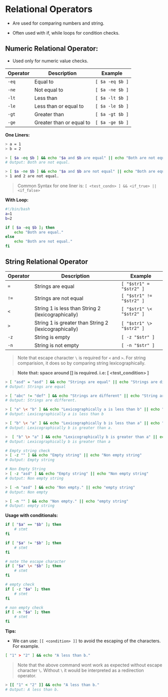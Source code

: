 # Relational Operators

- Are used for comparing numbers and string.

- Often used with if, while loops for condition checks.

## Numeric Relational Operator:

- Used only for numeric value checks.

| **Operator** | **Description**              | **Example**            |
|--------------|------------------------------|------------------------|
| `-eq`        | Equal to                     | `[ $a -eq $b ]`        |
| `-ne`        | Not equal to                 | `[ $a -ne $b ]`        |
| `-lt`        | Less than                    | `[ $a -lt $b ]`        |
| `-le`        | Less than or equal to        | `[ $a -le $b ]`        |
| `-gt`        | Greater than                 | `[ $a -gt $b ]`        |
| `-ge`        | Greater than or equal to     | `[ $a -ge $b ]`        |

**One Liners:**

```bash
> a = 1
> b = 2

> [ $a -eq $b ] && echo "$a and $b are equal" || echo "Both are not equal."
# Output: Both are not equal.

> [ $a -ne $b ] && echo "$a and $b are not equal" || echo "Both are equal."
> 1 and 2 are not equal.

```

> Common Syntax for one liner is: ``[ <test_condn> ] && <if_true> || <if_false>``

**With Loop:**

```bash
#!/bin/bash
a=1
b=2

if [ $a -eq $b ]; then
    echo "Both are equal."
else
    echo "Both are not equal."
fi
```


## String Relational Operator

| **Operator** | **Description**                                   | **Example**              |
|--------------|---------------------------------------------------|--------------------------|
| `=`          | Strings are equal                                | `[ "$str1" = "$str2" ]`  |
| `!=`         | Strings are not equal                            | `[ "$str1" != "$str2" ]` |
| `<`          | String 1 is less than String 2 (lexicographically) | `[ "$str1" \< "$str2" ]` |
| `>`          | String 1 is greater than String 2 (lexicographically) | `[ "$str1" \> "$str2" ]` |
| `-z`         | String is empty                                  | `[ -z "$str" ]`          |
| `-n`         | String is not empty                              | `[ -n "$str" ]`          |

> Note that escape character `\` is required for `<` and `>`. For string comparision, it does so by comparing string lexicographically.

> **Note that: space around [] is required. i.e: [ <test_condition> ]**

```bash
> [ "asd" = "asd" ] && echo "Strings are equal" || echo "Strings are different."
# Output: Strings are equal

> [ "abc" != "def" ] && echo "Strings are different" || echo "String are same."
# Output: Strings are different.

> [ "a" \< "b" ] && echo "Lexicographically a is less than b" || echo "Lexicographically a is greater than b."
# Output: Lexicographically a is less than b

> [ "b" \< "a" ] && echo "Lexicographically b is less than a" || echo "Lexicographically b is greater than a."
# Output: Lexicographically b is greater than a.

>  [ "b" \> "a" ] && echo "Lexicographically b is greater than a" || echo "Lexicographically b is less than a."
# Output: Lexicographically b is greater than a

# Empty string check
> [ -z "" ] && echo "Empty string" || echo "Non empty string"
# Output: Empty string

# Non Empty String
> [ -z "asd" ] && echo "Empty string" || echo "Non empty string"
# Output: Non empty string

> [ -n "asd" ] && echo "Non empty." || echo "empty string"
# Output: Non empty

> [ -n "" ] && echo "Non empty." || echo "empty string"
# Output: empty string
```

**Usage with conditionals:**

```bash
if [ "$a" == "$b" ]; then
    # stmt
fi

if [ "$a" != "$b" ]; then
    # stmt
fi

# note the escape character
if [ "$a" \< "$b" ]; then
    # stmt
fi

# empty check
if [ -z "$a" ]; then
    # stmt
fi

# non empty check
if [ -n "$a" ]; then
    # stmt
fi
```

**Tips:**

- We can use: ``[[ <condition> ]]`` to avoid the escaping of the characters. For example.

```sh
[ "1" > "2" ] && echo "A less than b."
```

> Note that the above command wont work as expected without escape character `\`. 
> Without `\` it would be interpreted as a redirection operator.

```sh
> [[ "1" < "2" ]] && echo "A less than b."
# Output: A less than b.
```
